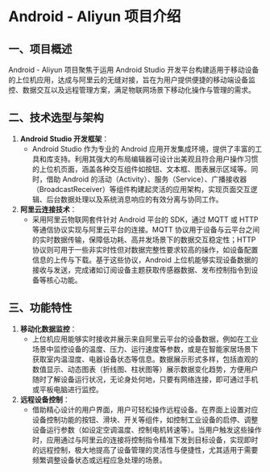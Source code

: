 # Android - Aliyun 项目介绍

## 一、项目概述
Android - Aliyun 项目聚焦于运用 Android Studio 开发平台构建适用于移动设备的上位机应用，达成与阿里云的无缝对接，旨在为用户提供便捷的移动端设备监控、数据交互以及远程管理方案，满足物联网场景下移动化操作与管理的需求。

## 二、技术选型与架构
1. **Android Studio 开发框架**：
   - Android Studio 作为专业的 Android 应用开发集成环境，提供了丰富的工具和库支持。利用其强大的布局编辑器可设计出美观且符合用户操作习惯的上位机页面，涵盖各种交互组件如按钮、文本框、图表展示区域等。同时，借助 Android 的活动（Activity）、服务（Service）、广播接收器（BroadcastReceiver）等组件构建起灵活的应用架构，实现页面交互逻辑、后台数据处理以及系统消息响应的有效分离与协同工作。
2. **阿里云连接技术**：
   - 采用阿里云物联网套件针对 Android 平台的 SDK，通过 MQTT 或 HTTP 等通信协议实现与阿里云平台的连接。MQTT 协议用于设备与云平台之间的实时数据传输，保障低功耗、高并发场景下的数据交互稳定性；HTTP 协议则可用于一些非实时性但对数据完整性要求较高的操作，如设备配置信息的上传与下载。基于这些协议，Android 上位机能够实现设备数据的接收与发送，完成诸如订阅设备主题获取传感器数据、发布控制指令到设备等核心功能。

## 三、功能特性
1. **移动化数据监控**：
   - 上位机应用能够实时接收并展示来自阿里云平台的设备数据，例如在工业场景中监控设备的温度、压力、运行速度等参数，或是在智能家居场景下获取室内温湿度、电器设备状态等信息。数据展示形式多样，包括直观的数值显示、动态图表（折线图、柱状图等）展示数据变化趋势，方便用户随时了解设备运行状况，无论身处何地，只要有网络连接，即可通过手机或平板电脑进行监控。
2. **远程设备控制**：
   - 借助精心设计的用户界面，用户可轻松操作远程设备。在界面上设置对应设备控制功能的按钮、滑块、开关等组件，如控制工业设备的启停、调整设备运行参数（如设定空调温度、控制电机转速等）。当用户触发这些操作时，应用通过与阿里云的连接将控制指令精准下发到目标设备，实现即时的远程控制，极大地提高了设备管理的灵活性与便捷性，尤其适用于需要频繁调整设备状态或远程应急处理的场景。
